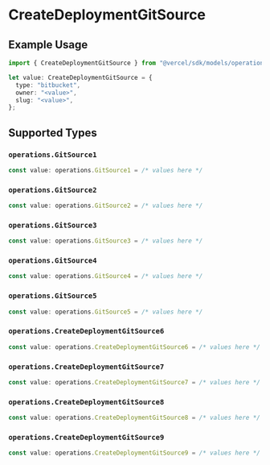 # CreateDeploymentGitSource

## Example Usage

```typescript
import { CreateDeploymentGitSource } from "@vercel/sdk/models/operations/createdeployment.js";

let value: CreateDeploymentGitSource = {
  type: "bitbucket",
  owner: "<value>",
  slug: "<value>",
};
```

## Supported Types

### `operations.GitSource1`

```typescript
const value: operations.GitSource1 = /* values here */
```

### `operations.GitSource2`

```typescript
const value: operations.GitSource2 = /* values here */
```

### `operations.GitSource3`

```typescript
const value: operations.GitSource3 = /* values here */
```

### `operations.GitSource4`

```typescript
const value: operations.GitSource4 = /* values here */
```

### `operations.GitSource5`

```typescript
const value: operations.GitSource5 = /* values here */
```

### `operations.CreateDeploymentGitSource6`

```typescript
const value: operations.CreateDeploymentGitSource6 = /* values here */
```

### `operations.CreateDeploymentGitSource7`

```typescript
const value: operations.CreateDeploymentGitSource7 = /* values here */
```

### `operations.CreateDeploymentGitSource8`

```typescript
const value: operations.CreateDeploymentGitSource8 = /* values here */
```

### `operations.CreateDeploymentGitSource9`

```typescript
const value: operations.CreateDeploymentGitSource9 = /* values here */
```


